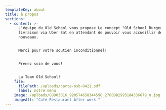 ```yaml
---
templateKey: about
title: à propos
sections:
  - content: >-
      L'équipe du Old School vous propose Le concept "Old School Burger" en
      livraison via Uber Eat en attendant de pouvoir vous accueillir de
      nouveaux.


      Merci pour votre soutien inconditionnel!


      Prenez soin de vous!


      La Team Old School!
    file:
      filePath: /uploads/carte-osb-0421.pdf
      label: notre menu
    image: /uploads/80903016_920574658344598_2700882993184336679_n.jpg
    imageAlt: "Café Restaurant After-work "
---
```

